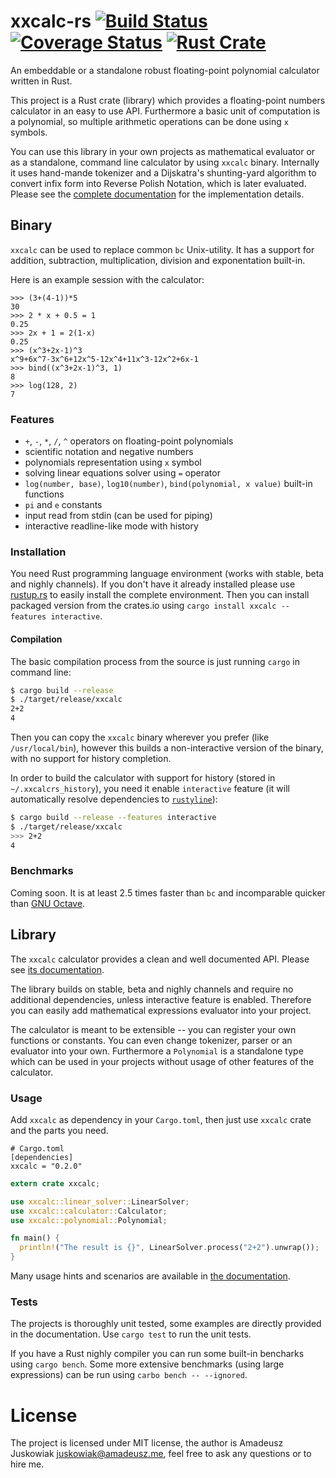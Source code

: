 # xxcalc-rs [![Build Status](https://travis-ci.org/alfanick/xxcalc-rs.svg?branch=master)](https://travis-ci.org/alfanick/xxcalc-rs) [![Coverage Status](https://coveralls.io/repos/github/alfanick/xxcalc-rs/badge.svg?branch=master)](https://coveralls.io/github/alfanick/xxcalc-rs?branch=master) [![Rust Crate](https://img.shields.io/crates/v/xxcalc.svg)](https://crates.io/crates/xxcalc)

An embeddable or a standalone robust floating-point polynomial calculator written in Rust.

This project is a Rust crate (library) which provides a floating-point numbers calculator
in an easy to use API. Furthermore a basic unit of computation is a polynomial, so multiple
arithmetic operations can be done using `x` symbols.

You can use this library in your own projects as mathematical evaluator or as a standalone,
command line calculator by using `xxcalc` binary. Internally it uses hand-mande tokenizer and
a Dijskatra's shunting-yard algorithm to convert infix form into Reverse Polish Notation,
which is later evaluated. Please see the [complete documentation](https://alfanick.github.io/xxcalc-rs/xxcalc/index.html)
for the implementation details.

## Binary

`xxcalc` can be used to replace common `bc` Unix-utility. It has a support for addition,
subtraction, multiplication, division and exponentation built-in.

Here is an example session with the calculator:

```
>>> (3+(4-1))*5
30
>>> 2 * x + 0.5 = 1
0.25
>>> 2x + 1 = 2(1-x)
0.25
>>> (x^3+2x-1)^3
x^9+6x^7-3x^6+12x^5-12x^4+11x^3-12x^2+6x-1
>>> bind((x^3+2x-1)^3, 1)
8
>>> log(128, 2)
7
```

### Features

* `+`, `-`, `*`, `/`, `^` operators on floating-point polynomials
* scientific notation and negative numbers
* polynomials representation using `x` symbol
* solving linear equations solver using `=` operator
* `log(number, base)`, `log10(number)`, `bind(polynomial, x value)` built-in functions
* `pi` and `e` constants
* input read from stdin (can be used for piping)
* interactive readline-like mode with history

### Installation

You need Rust programming language environment (works with stable, beta and nighly channels).
If you don't have it already installed please use [rustup.rs](https://www.rustup.rs) to easily
install the complete environment. Then you can install packaged version from the crates.io
using `cargo install xxcalc --features interactive`.

#### Compilation

The basic compilation process from the source is just running `cargo` in command line:

```bash
$ cargo build --release
$ ./target/release/xxcalc
2+2
4
```

Then you can copy the `xxcalc` binary wherever you prefer (like `/usr/local/bin`), however this
builds a non-interactive version of the binary, with no support for history completion.

In order to build the calculator with support for history (stored in `~/.xxcalcrs_history`),
you need it enable `interactive` feature (it will automatically resolve dependencies to
[`rustyline`](https://github.com/kkawakam/rustyline)):

```bash
$ cargo build --release --features interactive
$ ./target/release/xxcalc
>>> 2+2
4
```

### Benchmarks

Coming soon. It is at least 2.5 times faster than `bc` and incomparable quicker than
[GNU Octave](https://www.gnu.org/software/octave/).

## Library

The `xxcalc` calculator provides a clean and well documented API. Please see
[its documentation](https://alfanick.github.io/xxcalc-rs/xxcalc/index.html).

The library builds on stable, beta and nighly channels and require no additional dependencies,
unless interactive feature is enabled. Therefore you can easily add mathematical
expressions evaluator into your project.

The calculator is meant to be extensible -- you can register your own functions or constants.
You can even change tokenizer, parser or an evaluator into your own. Furthermore a `Polynomial`
is a standalone type which can be used in your projects without usage of other features of the
calculator.

### Usage

Add `xxcalc` as dependency in your `Cargo.toml`, then just use `xxcalc` crate and the
parts you need.

```
# Cargo.toml
[dependencies]
xxcalc = "0.2.0"
```

```rust
extern crate xxcalc;

use xxcalc::linear_solver::LinearSolver;
use xxcalc::calculator::Calculator;
use xxcalc::polynomial::Polynomial;

fn main() {
  println!("The result is {}", LinearSolver.process("2+2").unwrap());
}
```

Many usage hints and scenarios are available in
[the documentation](https://alfanick.github.io/xxcalc-rs/xxcalc/index.html).

### Tests

The projects is thoroughly unit tested, some examples are directly provided in the
documentation. Use `cargo test` to run the unit tests.

If you have a Rust nighly compiler you can run some built-in bencharks using `cargo bench`.
Some more extensive benchmarks (using large expressions) can be run using `carbo bench -- --ignored`.

# License

The project is licensed under MIT license, the author is Amadeusz Juskowiak <juskowiak@amadeusz.me>,
feel free to ask any questions or to hire me.

